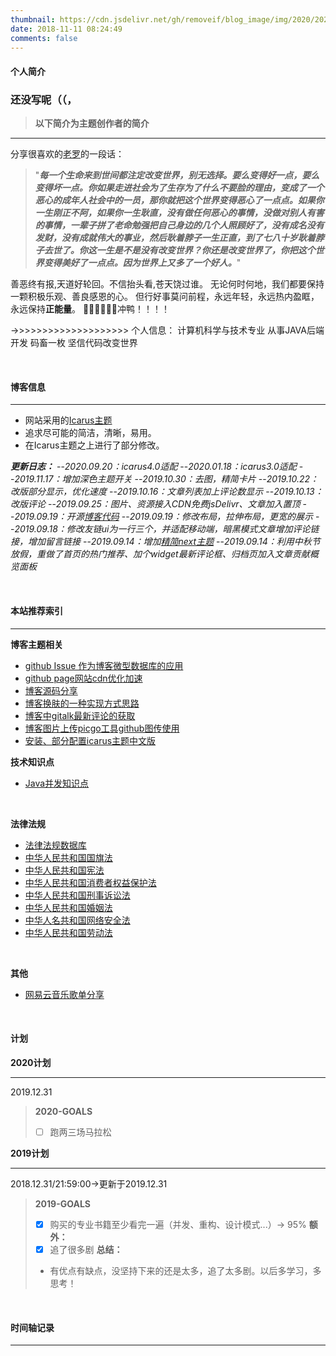 ```yaml
---
thumbnail: https://cdn.jsdelivr.net/gh/removeif/blog_image/img/2020/20201030172650.png
date: 2018-11-11 08:24:49
comments: false
---
```


#### 个人简介

### 还没写呢（（，
> **以下简介为主题创作者的简介**

---
分享很喜欢的[老罗](https://baike.baidu.com/item/%E7%BD%97%E6%B0%B8%E6%B5%A9/26814?fr=aladdin)的一段话：
>"***每一个生命来到世间都注定改变世界，别无选择。要么变得好一点，要么变得坏一点。你如果走进社会为了生存为了什么不要脸的理由，变成了一个恶心的成年人社会中的一员，那你就把这个世界变得恶心了一点点。如果你一生刚正不阿，如果你一生耿直，没有做任何恶心的事情，没做对别人有害的事情，一辈子拼了老命勉强把自己身边的几个人照顾好了，没有成名没有发财，没有成就伟大的事业，然后耿着脖子一生正直，到了七八十岁耿着脖子去世了。你这一生是不是没有改变世界？你还是改变世界了，你把这个世界变得美好了一点点。因为世界上又多了一个好人。***"


善恶终有报,天道好轮回。不信抬头看,苍天饶过谁。
无论何时何地，我们都要保持一颗积极乐观、善良感恩的心。
但行好事莫问前程，永远年轻，永远热内盈眶，永远保持**正能量**。
💪💪💪💪💪💪冲鸭！！！！

->>>>>>>>>>>>>>>>>>>>
个人信息：
计算机科学与技术专业
从事JAVA后端开发
码畜一枚
坚信代码改变世界

<br>

#### 博客信息

---
+ 网站采用的[Icarus主题](http://github.com/ppoffice/hexo-theme-icarus) 
+ 追求尽可能的简洁，清晰，易用。
+ 在Icarus主题之上进行了部分修改。

***更新日志：***
--*2020.09.20：icarus4.0适配*
--*2020.01.18：icarus3.0适配*
--*2019.11.17：增加深色主题开关*
--*2019.10.30：去图，精简卡片*
--*2019.10.22：改版部分显示，优化速度*
--*2019.10.16：文章列表加上评论数显示*
--*2019.10.13：改版评论*
--*2019.09.25：图片、资源接入CDN免费jsDelivr、文章加入置顶*
--*2019.09.19：开源[博客代码](https://github.com/removeif/hexo-theme-icarus-removeif)*
--*2019.09.19：修改布局，拉伸布局，更宽的展示*
--*2019.09.18：修改友链ui为一行三个，并适配移动端，暗黑模式文章增加评论链接，增加留言链接*
--*2019.09.14：增加[精简next主题](https://removeif.github.io/remove.io/)*
--*2019.09.14：利用中秋节放假，重做了首页的热门推荐、加个widget最新评论框、归档页加入文章贡献概览面板*

<br>

#### 本站推荐索引

---
**博客主题相关**
+ [github Issue 作为博客微型数据库的应用](https://removeif.github.io/theme/github-Issue-作为博客微型数据库的应用.html)
+ [github page网站cdn优化加速](https://removeif.github.io/theme/github-page网站cdn优化加速.html)
+ [博客源码分享](https://removeif.github.io/theme/博客源码分享.html)
+ [博客换肤的一种实现方式思路](https://removeif.github.io/theme/博客换肤的一种实现方式思路.html)
+ [博客中gitalk最新评论的获取](https://removeif.github.io/theme/博客中gitalk最新评论的获取.html)
+ [博客图片上传picgo工具github图传使用](https://removeif.github.io/theme/博客图片上传picgo工具github图传使用.html)
+ [安装、部分配置icarus主题中文版](https://removeif.github.io/theme/安装、部分配置icarus主题中文版.html)


**技术知识点**
+ [Java并发知识点](https://removeif.github.io/java/basic/Java%E5%B9%B6%E5%8F%91%E7%9B%B8%E5%85%B3%E7%9F%A5%E8%AF%86%E7%82%B9.html)
<br>

**法律法规**
+ [法律法规数据库](http://search.chinalaw.gov.cn/search2.html)
+ [中华人民共和国国旗法](https://removeif.github.io/law/中华人民共和国国旗法.html)
+ [中华人民共和国宪法](https://removeif.github.io/law/中华人民共和国宪法.html)
+ [中华人民共和国消费者权益保护法](https://removeif.github.io/law/中华人民共和国消费者权益保护法.html)
+ [中华人民共和国刑事诉讼法](https://removeif.github.io/law/中华人民共和国刑事诉讼法.html)
+ [中华人民共和国婚姻法](https://removeif.github.io/law/中华人民共和国婚姻法.html)
+ [中华人名共和国网络安全法](https://removeif.github.io/law/%E4%B8%AD%E5%8D%8E%E4%BA%BA%E6%B0%91%E5%85%B1%E5%92%8C%E5%9B%BD%E7%BD%91%E7%BB%9C%E5%AE%89%E5%85%A8%E6%B3%95.html)  
+ [中华人民共和国劳动法](https://removeif.github.io/law/中华人民共和国劳动法.html)
<br>

**其他**
+ [网易云音乐歌单分享](https://removeif.github.io/music1/)

<br>

#### 计划
**2020计划**

---
2019.12.31
>**2020-GOALS**              
>+ [ ] 跑两三场马拉松

**2019计划**

---
2018.12.31/21:59:00->更新于2019.12.31
>**2019-GOALS**
>+ [x] 购买的专业书籍至少看完一遍（并发、重构、设计模式...）-> 95%
> **额外：**
>+ [x] 追了很多剧
> **总结：**
>+ 有优点有缺点，没坚持下来的还是太多，追了太多剧。以后多学习，多思考！


<br>

#### 时间轴记录

---

<div class="time-axis-main">
	<ul class="time-axis"></ul>
</div>
<script src="/js/about-me.js"></script>
<br>
<br>